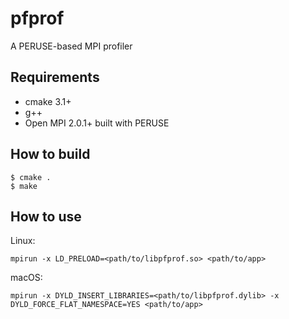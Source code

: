 # pfprof

A PERUSE-based MPI profiler

## Requirements

- cmake 3.1+
- g++
- Open MPI 2.0.1+ built with PERUSE

## How to build

```
$ cmake .
$ make
```

## How to use

Linux:

```
mpirun -x LD_PRELOAD=<path/to/libpfprof.so> <path/to/app>
```

macOS:

```
mpirun -x DYLD_INSERT_LIBRARIES=<path/to/libpfprof.dylib> -x DYLD_FORCE_FLAT_NAMESPACE=YES <path/to/app>
```
